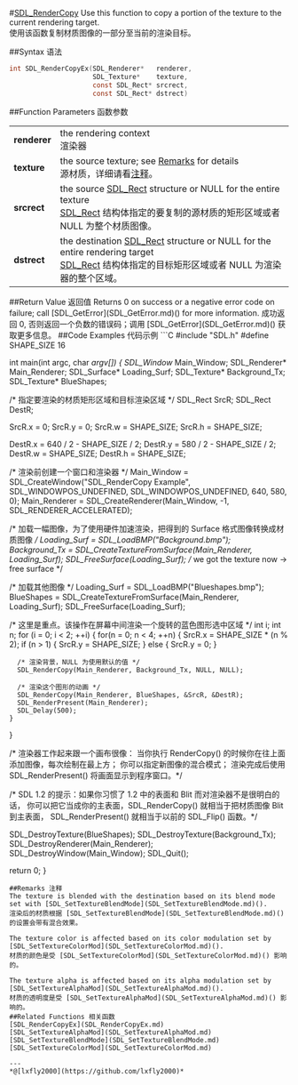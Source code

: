 #[SDL_RenderCopy](https://wiki.libsdl.org/SDL_RenderCopy)
Use this function to copy a portion of the texture to the current rendering target.  
使用该函数复制材质图像的一部分至当前的渲染目标。

##Syntax 语法
```C
int SDL_RenderCopyEx(SDL_Renderer*   renderer,
                     SDL_Texture*    texture,
                     const SDL_Rect* srcrect,
                     const SDL_Rect* dstrect)
```
##Function Parameters 函数参数
<table>
<tr><td><b>renderer</b></td><td>the rendering context<br/>渲染器</td></tr>
<tr><td><b>texture</b></td><td>the source texture; see <a href="#remarks-注释">Remarks</a> for details<br/>源材质，详细请看<a href="#remarks-注释">注释</a>。</td></tr>
<tr><td><b>srcrect</b></td><td>the source <a href="../Structures/SDL_Rect.md">SDL_Rect</a> structure or NULL for the entire texture<br/><a href="../Structures/SDL_Rect.md">SDL_Rect</a> 结构体指定的要复制的源材质的矩形区域或者 NULL 为整个材质图像。</td></tr>
<tr><td><b>dstrect</b></td><td>the destination <a href="../Structures/SDL_Rect.md">SDL_Rect</a> structure or NULL for the entire rendering target<br/><a href="../Structures/SDL_Rect.md">SDL_Rect</a> 结构体指定的目标矩形区域或者 NULL 为渲染器的整个区域。</td></tr>
</table>
##Return Value 返回值
Returns 0 on success or a negative error code on failure; call [SDL_GetError](SDL_GetError.md)() for more information.  
成功返回 0, 否则返回一个负数的错误码；调用 [SDL_GetError](SDL_GetError.md)() 获取更多信息。
##Code Examples 代码示例
```C
#include "SDL.h"
#define SHAPE_SIZE 16

int main(int argc, char *argv[])
{
  SDL_Window* Main_Window;
  SDL_Renderer* Main_Renderer;
  SDL_Surface* Loading_Surf;
  SDL_Texture* Background_Tx;
  SDL_Texture* BlueShapes;

  /* 指定要渲染的材质矩形区域和目标渲染区域 */
  SDL_Rect SrcR;
  SDL_Rect DestR;

  SrcR.x = 0;
  SrcR.y = 0;
  SrcR.w = SHAPE_SIZE;
  SrcR.h = SHAPE_SIZE;

  DestR.x = 640 / 2 - SHAPE_SIZE / 2;
  DestR.y = 580 / 2 - SHAPE_SIZE / 2;
  DestR.w = SHAPE_SIZE;
  DestR.h = SHAPE_SIZE;


  /* 渲染前创建一个窗口和渲染器 */
  Main_Window = SDL_CreateWindow("SDL_RenderCopy Example",
  SDL_WINDOWPOS_UNDEFINED, SDL_WINDOWPOS_UNDEFINED, 640, 580, 0);
  Main_Renderer = SDL_CreateRenderer(Main_Window, -1, SDL_RENDERER_ACCELERATED);

  /* 加载一幅图像，为了使用硬件加速渲染，把得到的 Surface 格式图像转换成材质图像 */
  Loading_Surf = SDL_LoadBMP("Background.bmp");
  Background_Tx = SDL_CreateTextureFromSurface(Main_Renderer, Loading_Surf);
  SDL_FreeSurface(Loading_Surf); /* we got the texture now -> free surface */

  /* 加载其他图像 */
  Loading_Surf = SDL_LoadBMP("Blueshapes.bmp");
  BlueShapes = SDL_CreateTextureFromSurface(Main_Renderer, Loading_Surf);
  SDL_FreeSurface(Loading_Surf);

  /* 这里是重点。该操作在屏幕中间渲染一个旋转的蓝色图形选中区域 */
  int i;
  int n;
  for (i = 0; i < 2; ++i) {
    for(n = 0; n < 4; ++n) {
      SrcR.x = SHAPE_SIZE * (n % 2);
      if (n > 1) {
        SrcR.y = SHAPE_SIZE;
      } else {
        SrcR.y = 0;
      }

      /* 渲染背景，NULL 为使用默认的值 */
      SDL_RenderCopy(Main_Renderer, Background_Tx, NULL, NULL);

      /* 渲染这个图形的动画 */
      SDL_RenderCopy(Main_Renderer, BlueShapes, &SrcR, &DestR);
      SDL_RenderPresent(Main_Renderer);
      SDL_Delay(500);
    }
  }


  /* 渲染器工作起来跟一个画布很像：
  当你执行 RenderCopy() 的时候你在往上面添加图像，每次绘制在最上方；
  你可以指定新图像的混合模式；
  渲染完成后使用 SDL_RenderPresent() 将画面显示到程序窗口。*/

  /* SDL 1.2 的提示：如果你习惯了 1.2 中的表面和 Blit 而对渲染器不是很明白的话，
  你可以把它当成你的主表面，SDL_RenderCopy() 就相当于把材质图像 Blit 到主表面，
  SDL_RenderPresent() 就相当于以前的 SDL_Flip() 函数。*/

  SDL_DestroyTexture(BlueShapes);
  SDL_DestroyTexture(Background_Tx);
  SDL_DestroyRenderer(Main_Renderer);
  SDL_DestroyWindow(Main_Window);
  SDL_Quit();


  return 0;
}
```
##Remarks 注释
The texture is blended with the destination based on its blend mode set with [SDL_SetTextureBlendMode](SDL_SetTextureBlendMode.md)().  
渲染后的材质根据 [SDL_SetTextureBlendMode](SDL_SetTextureBlendMode.md)() 的设置会带有混合效果。

The texture color is affected based on its color modulation set by [SDL_SetTextureColorMod](SDL_SetTextureColorMod.md)().  
材质的颜色是受 [SDL_SetTextureColorMod](SDL_SetTextureColorMod.md)() 影响的。

The texture alpha is affected based on its alpha modulation set by [SDL_SetTextureAlphaMod](SDL_SetTextureAlphaMod.md)().  
材质的透明度是受 [SDL_SetTextureAlphaMod](SDL_SetTextureAlphaMod.md)() 影响的。
##Related Functions 相关函数
[SDL_RenderCopyEx](SDL_RenderCopyEx.md)  
[SDL_SetTextureAlphaMod](SDL_SetTextureAlphaMod.md)  
[SDL_SetTextureBlendMode](SDL_SetTextureBlendMode.md)  
[SDL_SetTextureColorMod](SDL_SetTextureColorMod.md)

---
*@[lxfly2000](https://github.com/lxfly2000)*
